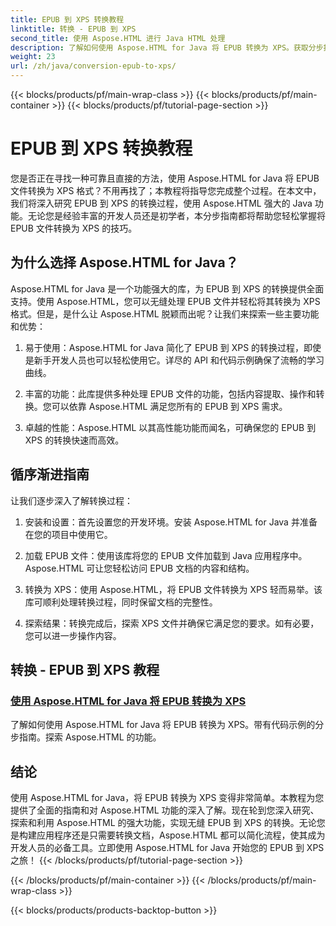 ```yaml
---
title: EPUB 到 XPS 转换教程
linktitle: 转换 - EPUB 到 XPS
second_title: 使用 Aspose.HTML 进行 Java HTML 处理
description: 了解如何使用 Aspose.HTML for Java 将 EPUB 转换为 XPS。获取分步指南和代码示例，在这些教程中探索 Aspose.HTML 的功能。
weight: 23
url: /zh/java/conversion-epub-to-xps/
---
```


{{< blocks/products/pf/main-wrap-class >}}
{{< blocks/products/pf/main-container >}}
{{< blocks/products/pf/tutorial-page-section >}}

# EPUB 到 XPS 转换教程


您是否正在寻找一种可靠且直接的方法，使用 Aspose.HTML for Java 将 EPUB 文件转换为 XPS 格式？不用再找了；本教程将指导您完成整个过程。在本文中，我们将深入研究 EPUB 到 XPS 的转换过程，使用 Aspose.HTML 强大的 Java 功能。无论您是经验丰富的开发人员还是初学者，本分步指南都将帮助您轻松掌握将 EPUB 文件转换为 XPS 的技巧。

## 为什么选择 Aspose.HTML for Java？

Aspose.HTML for Java 是一个功能强大的库，为 EPUB 到 XPS 的转换提供全面支持。使用 Aspose.HTML，您可以无缝处理 EPUB 文件并轻松将其转换为 XPS 格式。但是，是什么让 Aspose.HTML 脱颖而出呢？让我们来探索一些主要功能和优势：

1. 易于使用：Aspose.HTML for Java 简化了 EPUB 到 XPS 的转换过程，即使是新手开发人员也可以轻松使用它。详尽的 API 和代码示例确保了流畅的学习曲线。

2. 丰富的功能：此库提供多种处理 EPUB 文件的功能，包括内容提取、操作和转换。您可以依靠 Aspose.HTML 满足您所有的 EPUB 到 XPS 需求。

3. 卓越的性能：Aspose.HTML 以其高性能功能而闻名，可确保您的 EPUB 到 XPS 的转换快速而高效。

## 循序渐进指南

让我们逐步深入了解转换过程：

1. 安装和设置：首先设置您的开发环境。安装 Aspose.HTML for Java 并准备在您的项目中使用它。

2. 加载 EPUB 文件：使用该库将您的 EPUB 文件加载到 Java 应用程序中。Aspose.HTML 可让您轻松访问 EPUB 文档的内容和结构。

3. 转换为 XPS：使用 Aspose.HTML，将 EPUB 文件转换为 XPS 轻而易举。该库可顺利处理转换过程，同时保留文档的完整性。

4. 探索结果：转换完成后，探索 XPS 文件并确保它满足您的要求。如有必要，您可以进一步操作内容。

## 转换 - EPUB 到 XPS 教程
### [使用 Aspose.HTML for Java 将 EPUB 转换为 XPS](./convert-epub-to-xps/)
了解如何使用 Aspose.HTML for Java 将 EPUB 转换为 XPS。带有代码示例的分步指南。探索 Aspose.HTML 的功能。

## 结论

使用 Aspose.HTML for Java，将 EPUB 转换为 XPS 变得非常简单。本教程为您提供了全面的指南和对 Aspose.HTML 功能的深入了解。现在轮到您深入研究、探索和利用 Aspose.HTML 的强大功能，实现无缝 EPUB 到 XPS 的转换。无论您是构建应用程序还是只需要转换文档，Aspose.HTML 都可以简化流程，使其成为开发人员的必备工具。立即使用 Aspose.HTML for Java 开始您的 EPUB 到 XPS 之旅！
{{< /blocks/products/pf/tutorial-page-section >}}

{{< /blocks/products/pf/main-container >}}
{{< /blocks/products/pf/main-wrap-class >}}

{{< blocks/products/products-backtop-button >}}
